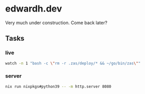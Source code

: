 # edwardh.dev

Very much under construction. Come back later?

## Tasks

### live

```bash
watch -n 1 "bash -c \"rm -r .zas/deploy/* && ~/go/bin/zas\""
```

### server

```bash
nix run nixpkgs#python39 -- -m http.server 8080
```
